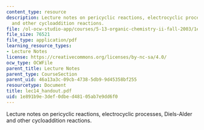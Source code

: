 ```yaml
---
content_type: resource
description: Lecture notes on pericyclic reactions, electrocyclic processes, Diels-Alder
  and other cycloaddition reactions.
file: /ol-ocw-studio-app/courses/5-13-organic-chemistry-ii-fall-2003/1e891b9e3def0dbed48105ab7e9dd6f0_lec14_handout.pdf
file_size: 76521
file_type: application/pdf
learning_resource_types:
- Lecture Notes
license: https://creativecommons.org/licenses/by-nc-sa/4.0/
ocw_type: OCWFile
parent_title: Lecture Notes
parent_type: CourseSection
parent_uid: 46a13a3c-09cb-4738-5db9-9d45358bf255
resourcetype: Document
title: lec14_handout.pdf
uid: 1e891b9e-3def-0dbe-d481-05ab7e9dd6f0
---
```

Lecture notes on pericyclic reactions, electrocyclic processes, Diels-Alder and other cycloaddition reactions.